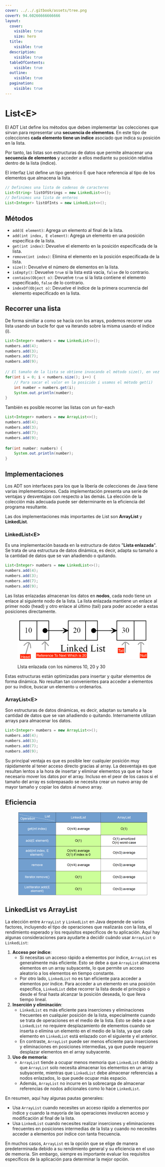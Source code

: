 ```yaml
---
cover: ../../.gitbook/assets/tree.png
coverY: 94.60266666666666
layout:
  cover:
    visible: true
    size: hero
  title:
    visible: true
  description:
    visible: true
  tableOfContents:
    visible: true
  outline:
    visible: true
  pagination:
    visible: true
---
```


# List\<E>

El ADT List define los métodos que deben implementar las colecciones que sirvan para representar una **secuencia de elementos**. En este tipo de colecciones **cada elemento tiene un índice** asociado que indica su posición en la lista.&#x20;

Por tanto, las listas son estructuras de datos que permite almacenar una **secuencia de elementos** y acceder a ellos mediante su posición relativa dentro de la lista (índice).

El interfaz List define un tipo genérico E que hace referencia al tipo de los elementos que almacena la lista.

```java
// Definimos una lista de cadenas de caracteres
List<String> listOfStrings = new LinkedList<>();
// Definimos una lista de enteros
List<Integer> listOfInts = new LinkedList<>();
```

## Métodos

* `add(E element)`: Agrega un elemento al final de la lista.
* `add(int index, E element)`: Agrega un elemento en una posición específica de la lista.
* `get(int index)`: Devuelve el elemento en la posición especificada de la lista.
* `remove(int index)`: Elimina el elemento en la posición especificada de la lista.
* `size()`: Devuelve el número de elementos en la lista.
* `isEmpty()`: Devuelve `true` si la lista está vacía, `false` de lo contrario.
* `contains(Object o)`: Devuelve `true` si la lista contiene el elemento especificado, `false` de lo contrario.
* `indexOf(Object o)`: Devuelve el índice de la primera ocurrencia del elemento especificado en la lista.

## Recorrer una lista

De forma similiar a como se hacía con los arrays, podemos recorrer una lista usando un bucle for que va iterando sobre la misma usando el índice (i).

```java
List<Integer> numbers = new LinkedList<>();
numbers.add(4);
numbers.add(3);
numbers.add(7);
numbers.add(9);

// El tamaño de la lista se obtiene invocando el método size(), en vez de lenght
for(int i = 0; i < numbers.size(); i++) {
    // Para sacar el valor en la posición i usamos el método get(i)
    int number = numbers.get(i);
    System.out.println(number);
} 
```

También es posible recorrer las listas con un for-each

```java
List<Integer> numbers = new ArrayList<>();
numbers.add(4);
numbers.add(3);
numbers.add(7);
numbers.add(9);

for(int number: numbers) {
    System.out.println(number);
} 
```

## Implementaciones

Los ADT son interfaces para los que la libería de colecciones de Java tiene varias implementaciones. Cada implementación presenta una serie de ventajas y desventajas con respecto a las demás. La elección de la colección más adecuada puede ser determinante en la eficiencia del programa resultante.

Las dos implementaciones más importantes de List son **ArrayList** y **LinkedList**.

### LinkedList\<E>

Es una implementación basada en la estructura de datos "**Lista enlazada**". Se trata  de una estructura de datos dinámica, es decir, adapta su tamaño a la cantidad de datos que se van añadiendo o quitando.&#x20;

```java
List<Integer> numbers = new LinkedList<>();
numbers.add(4);
numbers.add(3);
numbers.add(7);
numbers.add(9);

```

Las listas enlazadas almacenan los datos en **nodos**, cada nodo tiene un enlace al siguiente nodo de la lista.  La lista enlazada mantiene un enlace al primer nodo (head) y otro enlace al último (tail) para poder acceder a estas posiciones directamente.&#x20;

<figure><img src="../../.gitbook/assets/image (5).png" alt=""><figcaption><p>LIsta enlazada con los números 10, 20 y 30</p></figcaption></figure>

Estas estructuras están optimizadas para insertar y quitar elementos de forma dinámica. No resultan tan convenientes para acceder a elementos por su índice, buscar un elemento u ordenarlos.

### ArrayList\<E>

Son estructuras de datos dinámicas, es decir, adaptan su tamaño a la cantidad de datos que se van añadiendo o quitando. Internamente utilizan arrays para almacenar los datos.&#x20;

```java
List<Integer> numbers = new ArrayList<>();
numbers.add(4);
numbers.add(3);
numbers.add(7);
numbers.add(9);
```

Su principal ventaja es que es posible leer cualquier posición muy rápidamente al tener acceso directo gracias al array. La desventaja es que resultan lentos a la hora de insertar y eliminar elementos ya que se hace necesario mover los datos por el array. Incluso en el peor de los casos si el tamaño del array es sobrepasado se necesita crear un nuevo array de mayor tamaño y copiar los datos al nuevo array.

## Eficiencia

<figure><img src="../../.gitbook/assets/image (6).png" alt=""><figcaption></figcaption></figure>

## LinkedList vs ArrayList

La elección entre `ArrayList` y `LinkedList` en Java depende de varios factores, incluyendo el tipo de operaciones que realizarás con la lista, el rendimiento esperado y los requisitos específicos de tu aplicación. Aquí hay algunas consideraciones para ayudarte a decidir cuándo usar `ArrayList` o `LinkedList`:

1. **Acceso por índice**:
   * Si necesitas un acceso rápido a elementos por índice, `ArrayList` es generalmente más eficiente. Esto se debe a que `ArrayList` almacena elementos en un array subyacente, lo que permite un acceso aleatorio a los elementos en tiempo constante.
   * Por otro lado, `LinkedList` no es tan eficiente para acceder a elementos por índice. Para acceder a un elemento en una posición específica, `LinkedList` debe recorrer la lista desde el principio o desde el final hasta alcanzar la posición deseada, lo que lleva tiempo lineal.
2. **Inserción y eliminación**:
   * `LinkedList` es más eficiente para inserciones y eliminaciones frecuentes en cualquier posición de la lista, especialmente cuando se trata de operaciones en el medio de la lista. Esto se debe a que `LinkedList` no requiere desplazamiento de elementos cuando se inserta o elimina un elemento en el medio de la lista, ya que cada elemento en `LinkedList` está enlazado con el siguiente y el anterior.
   * En contraste, `ArrayList` puede ser menos eficiente para inserciones y eliminaciones en posiciones intermedias, ya que puede requerir desplazar elementos en el array subyacente.
3. **Uso de memoria**:
   * `ArrayList` tiende a ocupar menos memoria que `LinkedList` debido a que `ArrayList` solo necesita almacenar los elementos en un array subyacente, mientras que `LinkedList` debe almacenar referencias a nodos enlazados, lo que puede ocupar más espacio.
   * Además, `ArrayList` no incurre en la sobrecarga de almacenar referencias de nodos adicionales como lo hace `LinkedList`.

En resumen, aquí hay algunas pautas generales:

* Usa `ArrayList` cuando necesites un acceso rápido a elementos por índice y cuando la mayoría de las operaciones involucren acceso y modificación al final de la lista.
* Usa `LinkedList` cuando necesites realizar inserciones y eliminaciones frecuentes en posiciones intermedias de la lista y cuando no necesites acceder a elementos por índice con tanta frecuencia.

En muchos casos, `ArrayList` es la opción que se elige de manera predeterminada debido a su rendimiento general y su eficiencia en el uso de memoria. Sin embargo, siempre es importante evaluar los requisitos específicos de la aplicación para determinar la mejor opción.
